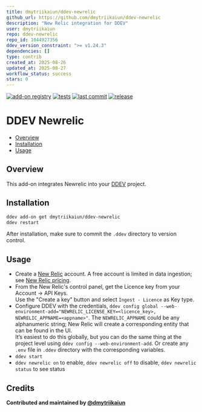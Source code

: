 ```yaml
---
title: dmytriikaiun/ddev-newrelic
github_url: https://github.com/dmytriikaiun/ddev-newrelic
description: "New Relic integration for DDEV"
user: dmytriikaiun
repo: ddev-newrelic
repo_id: 1044927356
ddev_version_constraint: ">= v1.24.3"
dependencies: []
type: contrib
created_at: 2025-08-26
updated_at: 2025-08-27
workflow_status: success
stars: 0
---
```


[![add-on registry](https://img.shields.io/badge/DDEV-Add--on_Registry-blue)](https://addons.ddev.com)
[![tests](https://github.com/dmytriikaiun/ddev-newrelic/actions/workflows/tests.yml/badge.svg?branch=main)](https://github.com/dmytriikaiun/ddev-newrelic/actions/workflows/tests.yml?query=branch%3Amain)
[![last commit](https://img.shields.io/github/last-commit/dmytriikaiun/ddev-newrelic)](https://github.com/dmytriikaiun/ddev-newrelic/commits)
[![release](https://img.shields.io/github/v/release/dmytriikaiun/ddev-newrelic)](https://github.com/dmytriikaiun/ddev-newrelic/releases/latest)

# DDEV Newrelic

- [Overview](#overview)
- [Installation](#installation)
- [Usage](#usage)

## Overview

This add-on integrates Newrelic into your [DDEV](https://ddev.com/) project.

## Installation

```bash
ddev add-on get dmytriikaiun/ddev-newrelic
ddev restart
```

After installation, make sure to commit the `.ddev` directory to version control.

## Usage

- Create a [New Relic](https://newrelic.com) account. A free account is limited in data ingestion;
  see [New Relic pricing](https://newrelic.com/pricing).
- From the New Relic's control panel, get the Licence key from your Account -> API Keys.<br>
  Use the "Create a key" button and select `Ingest - Licence` as Key type.
- Configure DDEV with the credentials,
  `ddev config global --web-environment-add="NEWRELIC_LICENSE_KEY=<licence_key>, NEWRELIC_APPNAME=<appname>"`.
  The `NEWRELIC_APPNAME` could be any alphanumeric string; New Relic will create a corresponding entity that can be
  found in the UI.<br>
  It’s easiest to do this globally, but you can do the same thing at the project level using
  `ddev config --web-environment-add`. Or create any `.env` file in `.ddev` directory with the corresponding variables.
- `ddev start`
- `ddev newrelic on` to enable, `ddev newrelic off` to disable, `ddev newrelic status` to see status

## Credits

**Contributed and maintained by [@dmytriikaiun](https://github.com/dmytriikaiun)**
